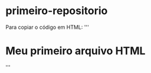 # primeiro-repositorio

Para copiar o código em HTML:
 '''
<html>
<h1>Meu primeiro arquivo HTML</h1>
</html>
 '''
